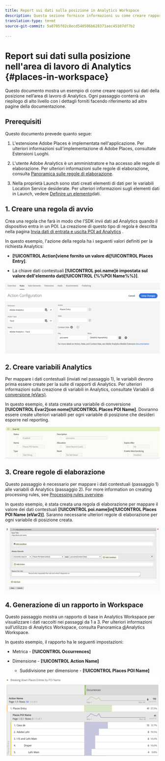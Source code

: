 ```yaml
---
title: Report sui dati sulla posizione in Analytics Workspace
description: Questa sezione fornisce informazioni su come creare rapporti sui dati sulla posizione in Analytics Workspace.
translation-type: tm+mt
source-git-commit: 5a0705f02c8ecd540506b628371aec45107df7b2

---
```



# Report sui dati sulla posizione nell&#39;area di lavoro di Analytics {#places-in-workspace}

Questo documento mostra un esempio di come creare rapporti sui dati della posizione nell’area di lavoro di Analytics. Ogni passaggio conterrà un riepilogo di alto livello con i dettagli forniti facendo riferimento ad altre pagine della documentazione.

## Prerequisiti 

Questo documento prevede quanto segue:

1. L&#39;estensione Adobe Places è implementata nell&#39;applicazione. Per ulteriori informazioni sull&#39;implementazione di Adobe Places, consultate Estensioni [](/help/places-ext-aep-sdks/places-extension/places-extension.md)Luoghi.

1. L&#39;utente Adobe Analytics è un amministratore e ha accesso alle regole di elaborazione. Per ulteriori informazioni sulle regole di elaborazione, consulta [Panoramica sulle regole di elaborazione](https://docs.adobe.com/content/help/en/analytics/admin/admin-tools/processing-rules/processing-rules.html).

1. Nella proprietà Launch sono stati creati elementi di dati per le variabili Location Service desiderate. Per ulteriori informazioni sugli elementi dati in Launch, vedere [Definire un elemento](/help/use-places-launch-workflow/define-data-elements.md)dati.


## 1. Creare una regola di avvio

Crea una regola che farà in modo che l’SDK invii dati ad Analytics quando il dispositivo entra in un POI. La creazione di questo tipo di regola è descritta nella pagina [Invia dati di entrata e uscita POI ad Analytics](/help/use-places-with-other-solutions/places-adobe-analytics/use-places-adobe-analytics.md) .

In questo esempio, l&#39;azione della regola ha i seguenti valori definiti per la richiesta Analytics:

* **[!UICONTROL Action]**viene fornito un valore di**[!UICONTROL Places Entry]**.

* La chiave dati contestuali **[!UICONTROL poi.name]**è impostata sul valore dell&#39;elemento dati**[!UICONTROL {%%POI Name%%}]**.

![&quot;imposta un&#39;azione&quot;](/help/assets/pt-setAction.png)

## 2. Creare variabili Analytics

Per mappare i dati contestuali (inviati nel passaggio 1), le variabili devono prima essere create per la suite di rapporti di Analytics. Per ulteriori informazioni sulla creazione di variabili in Analytics, consultate Variabili di [conversione \(eVars\)](https://docs.adobe.com/content/help/en/analytics/implementation/analytics-basics/ref-conversion-variables-evar.html).

In questo esempio, è stata creata una variabile di conversione **[!UICONTROL Evar2]**con nome**[!UICONTROL Places POI Name]**. Dovranno essere create ulteriori variabili per ogni variabile di posizione che desideri esporre nel reporting.

![&quot;create una variabile di analisi&quot;](/help/assets/aa-evar.png)

## 3. Creare regole di elaborazione

Questo passaggio è necessario per mappare i dati contestuali (passaggio 1) alle variabili di Analytics (passaggio 2). For more information on creating processing rules, see [Processing rules overview](https://docs.adobe.com/content/help/en/analytics/admin/admin-tools/processing-rules/processing-rules.html).

In questo esempio, è stata creata una regola di elaborazione per mappare il valore dei dati contestuali **[!UICONTROL poi.name]**in**[!UICONTROL Places POI Name \(eVar2\)]**. Saranno necessarie ulteriori regole di elaborazione per ogni variabile di posizione creata.

![&quot;create una regola di elaborazione&quot;](/help/assets/aa-processing-rule.png)

## 4. Generazione di un rapporto in Workspace

Questo passaggio mostra un rapporto di base in Analytics Workspace per visualizzare i dati raccolti nei passaggi da 1 a 3. Per ulteriori informazioni sull’utilizzo di Analytics Workspace, consulta Panoramica [di](https://docs.adobe.com/content/help/en/analytics/analyze/analysis-workspace/analysis-workspace-features.html)Analytics Workspace.

In questo esempio, il rapporto ha le seguenti impostazioni:

* Metrica - **[!UICONTROL Occurrences]**

* Dimensione - **[!UICONTROL Action Name]**

   * Suddivisione per dimensione - **[!UICONTROL Places POI Name]**

![&quot;create a report in workspace&quot;](/help/assets/aa-workspace.png)
